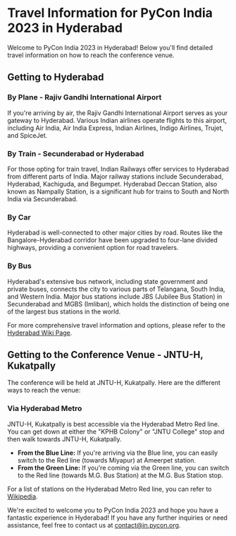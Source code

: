 # Travel Information for PyCon India 2023 in Hyderabad

Welcome to PyCon India 2023 in Hyderabad! Below you'll find detailed travel information on how to reach the conference venue.

## Getting to Hyderabad

### By Plane - Rajiv Gandhi International Airport

If you're arriving by air, the Rajiv Gandhi International Airport serves as your gateway to Hyderabad. Various Indian airlines operate flights to this airport, including Air India, Air India Express, Indian Airlines, Indigo Airlines, Trujet, and SpiceJet.

### By Train - Secunderabad or Hyderabad

For those opting for train travel, Indian Railways offer services to Hyderabad from different parts of India. Major railway stations include Secunderabad, Hyderabad, Kachiguda, and Begumpet. Hyderabad Deccan Station, also known as Nampally Station, is a significant hub for trains to South and North India via Secunderabad.

### By Car

Hyderabad is well-connected to other major cities by road. Routes like the Bangalore-Hyderabad corridor have been upgraded to four-lane divided highways, providing a convenient option for road travelers.

### By Bus

Hyderabad's extensive bus network, including state government and private buses, connects the city to various parts of Telangana, South India, and Western India. Major bus stations include JBS (Jubilee Bus Station) in Secunderabad and MGBS (Imliban), which holds the distinction of being one of the largest bus stations in the world.

For more comprehensive travel information and options, please refer to the [Hyderabad Wiki Page](https://wikitravel.org/en/Hyderabad#Get_in).

## Getting to the Conference Venue - JNTU-H, Kukatpally

The conference will be held at JNTU-H, Kukatpally. Here are the different ways to reach the venue:

### Via Hyderabad Metro

JNTU-H, Kukatpally is best accessible via the Hyderabad Metro Red line. You can get down at either the "KPHB Colony" or "JNTU College" stop and then walk towards JNTU-H, Kukatpally.

- **From the Blue Line:** If you're arriving via the Blue line, you can easily switch to the Red line (towards Miyapur) at Ameerpet station.
- **From the Green Line:** If you're coming via the Green line, you can switch to the Red line (towards M.G. Bus Station) at the M.G. Bus Station stop.

For a list of stations on the Hyderabad Metro Red line, you can refer to [Wikipedia](https://en.wikipedia.org/wiki/Red_Line_(Hyderabad_Metro)).

We're excited to welcome you to PyCon India 2023 and hope you have a fantastic experience in Hyderabad! If you have any further inquiries or need assistance, feel free to contact us at [contact@in.pycon.org](mailto:contact@in.pycon.org).
